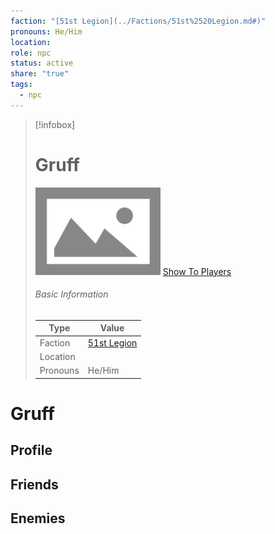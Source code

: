 ```yaml
---
faction: "[51st Legion](../Factions/51st%2520Legion.md#)"
pronouns: He/Him
location: 
role: npc
status: active
share: "true"
tags:
  - npc
---
```




> [!infobox]
> # Gruff
> ![cover hsmall](../ImagePlaceholder.png)
> [Show To Players](../ImagePlaceholder.png)
> ###### Basic Information
> Type |  Value |
> ---|---|
> Faction | [51st Legion](../Factions/51st%2520Legion.md.md#) |
> Location |  |
> Pronouns | He/Him |

# Gruff
## Profile

## Friends

## Enemies


